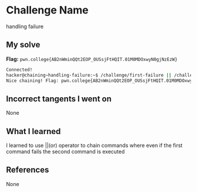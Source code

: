 # Challenge Name
handling failure

## My solve
**Flag:** `pwn.college{AB2nWminQQt2EOP_OUSsjFtHQIT.01M0MDOxwyN0gjNzEzW}`

```bash
Connected!
hacker@chaining~handling-failure:~$ /challenge/first-failure || /challenge/second
Nice chaining! Flag: pwn.college{AB2nWminQQt2EOP_OUSsjFtHQIT.01M0MDOxwyN0gjNzEzW}
```
## Incorrect tangents I went on
None

## What I learned
I learned to use ||(or) operator to chain commands where even if the first command fails the second command is executed

## References 
None
